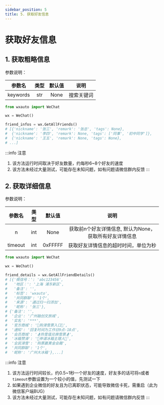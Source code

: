 ```yaml
---
sidebar_position: 5
title: 5. 获取好友信息
---
```


# 获取好友信息

## 1. 获取粗略信息

参数说明：

| 参数名  | 类型 | 默认值 |       说明       |
| :-----: | :--: | :----: | :--------------: |
| keywords | str | None | 搜索关键词 |

```python
from wxauto import WeChat

wx = WeChat()

friend_infos = wx.GetAllFriends()
# [{'nickname': '张三', 'remark': '张总', 'tags': None},
#  {'nickname': '李四', 'remark': None, 'tags': ['同事', '初中同学']},
#  {'nickname': '王五', 'remark': None, 'tags': None},
# ...]
```

:::info 注意
1. 该方法运行时间取决于好友数量，约每秒6~8个好友的速度 
2. 该方法未经过大量测试，可能存在未知问题，如有问题请微信群内反馈
:::

## 2. 获取详细信息

参数说明：

| 参数名  | 类型 | 默认值 |       说明       |
| :-----: | :--: | :----: | :--------------: |
| n | int | None | 获取前n个好友详情信息, 默认为None，获取所有好友详情信息 |
| timeout | int | 0xFFFFF | 获取好友详情信息的超时时间，单位为秒 |

```python
from wxauto import WeChat

wx = WeChat()

friend_details = wx.GetAllFriendDetails()
# [{'微信号：': 'abc123456',
#   '地区：': '上海 浦东新区',
#   '备注': '',
#   '标签': 'wxauto',
#   '共同群聊': '1个',
#   '来源': '通过扫一扫添加',
#   '昵称': '张三'},
# {'备注': '',
#  '企业': '广州融创文旅城',
#  '实名': '***',
#  '官方商城': '🎫购滑雪票入口🎫',
#  '通知': '回复时间为工作日9点-18点',
#  '会员商城': '🏂热雪值兑换雪票🏂',
#  '冰箱赞滑': '👬申请冰箱主理人👭',
#  '全民滑雪': '购票赢黄金会籍',
#  '共同群聊': '1个',
#  '昵称': '广州大冰箱'},...]
```

:::info 注意
1. 该方法运行时间较长，约0.5~1秒一个好友的速度，好友多的话可将`n`或者`timeout`参数设置为一个较小的值，先测试一下
2. 如果遇到企业微信的好友且为已离职状态，可能导致微信卡死，需重启（此为微信客户端BUG）
3. 该方法未经过大量测试，可能存在未知问题，如有问题请微信群内反馈
:::